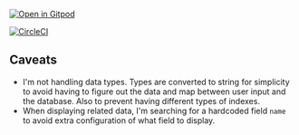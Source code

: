 [![Open in Gitpod](https://gitpod.io/button/open-in-gitpod.svg)](https://gitpod.io/#https://github.com/giorgenes/json-search-sample)

[![CircleCI](https://circleci.com/gh/circleci/circleci-docs.svg?style=svg)](https://circleci.com/gh/circleci/circleci-docs)


## Caveats

- I'm not handling data types. Types are converted to string for simplicity to avoid having to figure out the data
  and map between user input and the database. Also to prevent having different types of indexes.
- When displaying related data, I'm searching for a hardcoded field `name` to avoid extra configuration of what field to display.


